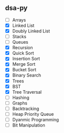 ## dsa-py

- [ ] Arrays
- [x] Linked List
- [x] Doubly Linked List
- [ ] Stacks
- [ ] Queues
- [x] Recursion
- [x] Quick Sort
- [x] Insertion Sort
- [x] Merge Sort
- [x] Bucket Sort
- [x] Binary Search
- [x] Trees
- [x] BST
- [x] Tree Traversal
- [ ] Hashing
- [ ] Graphs
- [ ] Backtracking
- [ ] Heap Priority Queue
- [ ] Dyanmic Programming
- [ ] Bit Manipulation

